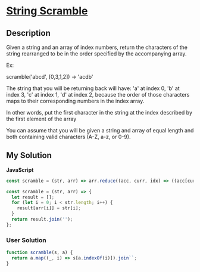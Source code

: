 # [String Scramble](https://www.codewars.com/kata/5822d89270ca28c85c0000f3)

## Description

Given a string and an array of index numbers, return the characters of the string rearranged to be in the order specified by the accompanying array.

Ex:

scramble('abcd', [0,3,1,2]) -> 'acdb'

The string that you will be returning back will have: 'a' at index 0, 'b' at index 3, 'c' at index 1, 'd' at index 2, because the order of those characters maps to their corresponding numbers in the index array.

In other words, put the first character in the string at the index described by the first element of the array

You can assume that you will be given a string and array of equal length and both containing valid characters (A-Z, a-z, or 0-9).

## My Solution

**JavaScript**

```js
const scramble = (str, arr) => arr.reduce((acc, curr, idx) => ((acc[curr] = str[idx]), acc), []).join('');
```

```js
const scramble = (str, arr) => {
  let result = [];
  for (let i = 0; i < str.length; i++) {
    result[arr[i]] = str[i];
  }
  return result.join('');
};
```

### User Solution

```js
function scramble(s, a) {
  return a.map((_, i) => s[a.indexOf(i)]).join``;
}
```
